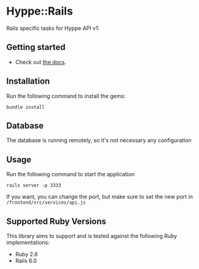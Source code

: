 # Hyppe::Rails

Rails specific tasks for Hyppe API v1:

## Getting started

- Check out [the docs](https://guides.rubyonrails.org/getting_started.html).

## Installation

Run the following command to install the gems:

```
bundle install
```

## Database

The database is running remotely, so it's not necessary any configuration

## Usage

Run the following command to start the application

```
rails server -p 3333
```

If you want, you can change the port, but make sure to set the new port in `/frontend/src/services/api.js`

## Supported Ruby Versions

This library aims to support and is tested against the following Ruby implementations:

- Ruby 2.6
- Rails 6.0
